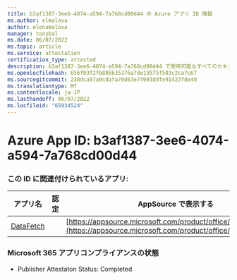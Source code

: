 ```yaml
---
title: b3af1387-3ee6-4074-a594-7a768cd00d44 の Azure アプリ ID 情報
ms.author: elmalova
author: elenamalova
manager: tonybal
ms.date: 06/07/2022
ms.topic: article
ms.service: attestation
certification_type: attested
description: b3af1387-3ee6-4074-a594-7a768cd00d44 で使用可能なすべてのセキュリティとコンプライアンス情報。
ms.openlocfilehash: 656f03f2fb886b35376a7de13575f583c2ca7c67
ms.sourcegitcommit: 238dca97a9cdafa78d63e74993ddfe91423fde4d
ms.translationtype: MT
ms.contentlocale: ja-JP
ms.lasthandoff: 06/07/2022
ms.locfileid: "65934524"
---
```

# <a name="azure-app-id-b3af1387-3ee6-4074-a594-7a768cd00d44"></a>Azure App ID: b3af1387-3ee6-4074-a594-7a768cd00d44


### <a name="apps-associated-with-this-id"></a>この ID に関連付けられているアプリ:
| **アプリ名** | **認定** | **AppSource で表示する** |
|--------------|---------------|-----------------------|
| [DataFetch](../forward/WA200003961.md) |  | [https://appsource.microsoft.com/product/office/WA200003961](https://appsource.microsoft.com/product/office/WA200003961) |

### <a name="microsoft-365-app-compliance-status"></a>Microsoft 365 アプリコンプライアンスの状態
- Publisher Attestaton Status: Completed
